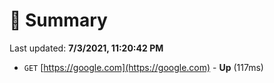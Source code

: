 # 📖 Summary
Last updated: **7/3/2021, 11:20:42 PM**

- `GET` [https://google.com](https://google.com) - **Up** (117ms)
